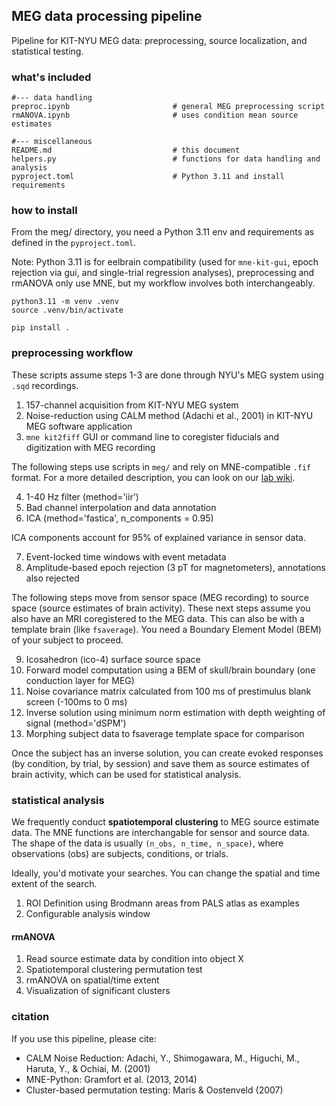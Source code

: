 ## MEG data processing pipeline

Pipeline for KIT-NYU MEG data: preprocessing, source localization, and statistical testing.

### what's included

```
#--- data handling
preproc.ipynb                       # general MEG preprocessing script
rmANOVA.ipynb                       # uses condition mean source estimates

#--- miscellaneous
README.md                           # this document
helpers.py                          # functions for data handling and analysis
pyproject.toml                      # Python 3.11 and install requirements
```

### how to install

From the meg/ directory, you need a Python 3.11 env and requirements as defined in the `pyproject.toml`. 

Note: Python 3.11 is for eelbrain compatibility (used for `mne-kit-gui`, epoch rejection via gui, and single-trial regression analyses), preprocessing and rmANOVA only use MNE, but my workflow involves both interchangeably.

```
python3.11 -m venv .venv   
source .venv/bin/activate

pip install .
```

### preprocessing workflow

These scripts assume steps 1-3 are done through NYU's MEG system using `.sqd` recordings. 

1. 157-channel acquisition from KIT-NYU MEG system
2. Noise-reduction using CALM method (Adachi et al., 2001) in KIT-NYU MEG software application
3. `mne kit2fiff` GUI or command line to coregister fiducials and digitization with MEG recording 

The following steps use scripts in `meg/` and rely on MNE-compatible `.fif` format. For a more detailed description, you can look on our [lab wiki](https://stefanpophristic.github.io/wiki/).

4. 1-40 Hz filter (method='iir')
5. Bad channel interpolation and data annotation
6. ICA (method='fastica', n_components = 0.95) 

ICA components account for 95% of explained variance in sensor data.

7. Event-locked time windows with event metadata
8. Amplitude-based epoch rejection (3 pT for magnetometers), annotations also rejected

The following steps move from sensor space (MEG recording) to source space (source estimates of brain activity). These next steps assume you also have an MRI coregistered to the MEG data. This can also be with a template brain (like `fsaverage`). You need a Boundary Element Model (BEM) of your subject to proceed. 

9. Icosahedron (ico-4) surface source space
10. Forward model computation using a BEM of skull/brain boundary (one conduction layer for MEG)
11. Noise covariance matrix calculated from 100 ms of prestimulus blank screen (-100ms to 0 ms)
12. Inverse solution using minimum norm estimation with depth weighting of signal (method='dSPM')
13. Morphing subject data to fsaverage template space for comparison

Once the subject has an inverse solution, you can create evoked responses (by condition, by trial, by session) and save them as source estimates of brain activity, which can be used for statistical analysis.

### statistical analysis

We frequently conduct **spatiotemporal clustering** to MEG source estimate data. The MNE functions are interchangable for sensor and source data. The shape of the data is usually `(n_obs, n_time, n_space)`, where observations (obs) are subjects, conditions, or trials.

Ideally, you'd motivate your searches. You can change the spatial and time extent of the search. 

1. ROI Definition using Brodmann areas from PALS atlas as examples
2. Configurable analysis window

#### rmANOVA

1. Read source estimate data by condition into object X
2. Spatiotemporal clustering permutation test
3. rmANOVA on spatial/time extent
4. Visualization of significant clusters

### citation

If you use this pipeline, please cite:

* CALM Noise Reduction: Adachi, Y., Shimogawara, M., Higuchi, M., Haruta, Y., & Ochiai, M. (2001)
* MNE-Python: Gramfort et al. (2013, 2014)
* Cluster-based permutation testing: Maris & Oostenveld (2007)